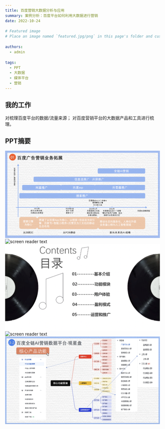 ```yaml
---
title: 百度营销大数据分析与应用
summary: 案例分析：百度平台如何利用大数据进行营销
date: 2022-10-24

# Featured image
# Place an image named `featured.jpg/png` in this page's folder and customize its options here.

authors:
  - admin

tags:
  - PPT
  - 大数据
  - 媒体平台
  - 营销
---
```


## 我的工作
  对梳理百度平台的数据/流量来源；
  对百度营销平台的大数据产品和工具进行梳理。

## PPT摘要
  ![screen reader text](ppt.jpg " ")
  ![screen reader text](ppt0.jpg " ")
  ![screen reader text](ppt1.jpg " ")
  ![screen reader text](ppt3-2-1.jpg " ")
  ![screen reader text](ppt3-2-2.jpg " ")

[//]: # ([![The template is mobile first with a responsive design to ensure that your site looks stunning on every device.]&#40;https://raw.githubusercontent.com/wowchemy/wowchemy-hugo-modules/main/starters/academic/preview.png&#41;]&#40;https://hugoblox.com&#41;)
